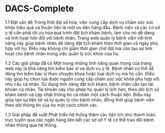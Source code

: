 # DACS-Complete
1.1	Đặt vấn đề
Trong thời đại số hóa, việc cung cấp dịch vụ chăm sóc sức khỏe hiệu quả và thuận tiện là một ưu tiên hàng đầu. Bệnh viện và các cơ sở y tế cần phải tối ưu hóa quá trình đặt lịch khám bệnh, làm cho nó dễ dàng và linh hoạt hơn đối với bệnh nhân. Trang web quản lý bệnh viện với tính năng này giúp bệnh nhân dễ dàng đặt lịch khám theo thời gian và ngày phù hợp với họ. Điều này không chỉ giảm thời gian chờ đợi mà còn tạo sự linh hoạt cho bệnh nhân trong việc quản lý sức khỏe của họ.

1.2 Các giải pháp đã có
Một trong những tính năng quan trọng của trang web này là khả năng tìm kiếm bác sĩ và dịch vụ y tế. Bệnh nhân có thể dễ dàng tìm kiếm bác sĩ theo chuyên khoa hoặc loại dịch vụ mà họ cần. Điều này giúp họ chọn lựa được nguồn cung cấp chăm sóc sức khỏe phù hợp với nhu cầu cá nhân.
 Sử dụng tính năng đặt lịch khám, bệnh nhân cần tạo tài khoản cá nhân. Tài khoản này cho phép họ quản lý lịch hẹn, theo dõi lịch sử khám bệnh và cập nhật thông tin cá nhân một cách thuận tiện. Điều này giúp tạo sự tiện lợi và tự quản lý cho bệnh nhân, đồng thời giúp bệnh viện theo dõi thông tin của họ một cách chính xác.

1.3	Giải pháp đề xuất
Phát triển hệ thống thêm các tiện ích như thanh toán trực tuyến qua các ngân hàng liên kết các sơ sở Y tế có thể trao đổi bệnh nhân thông qua hệ thống.
